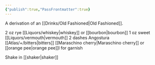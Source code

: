 ```yaml
---
{"publish":true,"PassFrontmatter":true}
---
```


A derivation of an [[Drinks/Old Fashioned\|Old Fashioned]]. 

2 oz rye [[Liquors/whiskey\|whiskey]] or [[bourbon\|bourbon]]
1 oz sweet [[Liquors/vermouth\|vermouth]]
2 dashes Angostura [[Atlas/+/bitters\|bitters]]
[[Maraschino cherry\|Maraschino cherry]] or [[orange pee\|orange pee]]l for garnish

Shake in [[shaker\|shaker]] 